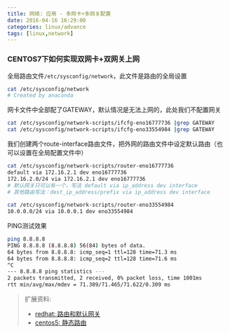 ```yaml
---
title: 网络: 应用 - 多网卡+多网关配置
date: 2016-04-16 16:29:00
categories: linux/advance
tags: [linux,network]
---
```

 
### CENTOS7下如何实现双网卡+双网关上网

全局路由文件`/etc/sysconfig/network`，此文件是路由的全局设置

``` bash
cat /etc/sysconfig/network
# Created by anaconda
```
 
网卡文件中全部配了GATEWAY，默认情况是无法上网的，此处我们不配置网关

``` bash
cat /etc/sysconfig/network-scripts/ifcfg-eno16777736 |grep GATEWAY
cat /etc/sysconfig/network-scripts/ifcfg-eno33554984 |grep GATEWAY
```

我们创建两个route-interface路由文件，把外网的路由文件中设定默认路由（也可以设置在全局配置文件中）

``` bash
cat /etc/sysconfig/network-scripts/router-eno16777736
default via 172.16.2.1 dev eno16777736
172.16.2.0/24 via 172.16.2.1 dev eno16777736
# 默认网关只可以有一个，写法 default via ip_address dev interface
# 其他路由写法：dest_ip_address/prefix via ip_address dev interface
 
cat /etc/sysconfig/network-scripts/router-eno33554984
10.0.0.0/24 via 10.0.0.1 dev eno33554984
```
 
PING测试效果

``` bash
ping 8.8.8.8
PING 8.8.8.8 (8.8.8.8) 56(84) bytes of data.
64 bytes from 8.8.8.8: icmp_seq=1 ttl=128 time=71.3 ms
64 bytes from 8.8.8.8: icmp_seq=2 ttl=128 time=71.6 ms
^C
--- 8.8.8.8 ping statistics ---
2 packets transmitted, 2 received, 0% packet loss, time 1001ms
rtt min/avg/max/mdev = 71.309/71.465/71.622/0.309 ms
```

> 扩展资料: 
> - [redhat: 路由和默认网关](https://access.redhat.com/documentation/en-US/Red_Hat_Enterprise_Linux/7/html/Networking_Guide/sec-Using_the_Command_Line_Interface.html#sec-Static-Routes_and_the_Default_Gateway)
> - [centos5: 静态路由](https://www.centos.org/docs/5/html/5.1/Deployment_Guide/s1-networkscripts-static-routes.html)